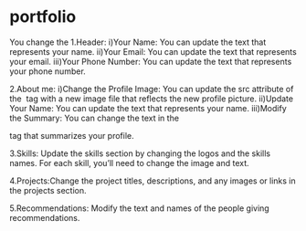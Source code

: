 # portfolio
You change the 
1.Header:
  i)Your Name: You can update the text that represents your name.
  ii)Your Email: You can update the text that represents your email.
  iii)Your Phone Number: You can update the text that represents your phone number.
  
2.About me:
  i)Change the Profile Image: You can update the src attribute of the <img> tag with a new image file that reflects the new profile picture.
  ii)Update Your Name: You can update the text that represents your name.
  iii)Modify the Summary: You can change the text in the <p> tag that summarizes your profile.
  
3.Skills: Update the skills section by changing the logos and the skills names. For each skill, you’ll need to change the image and text.

4.Projects:Change the project titles, descriptions, and any images or links in the projects section.

5.Recommendations: Modify the text and names of the people giving recommendations.
